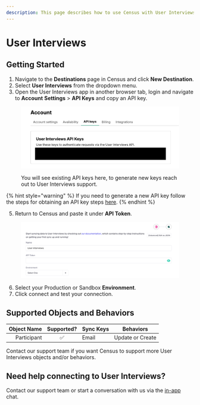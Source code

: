 ```yaml
---
description: This page describes how to use Census with User Interviews.
---
```


# User Interviews

## Getting Started

1. Navigate to the **Destinations** page in Census and click **New Destination**.
2. Select **User Interviews** from the dropdown menu.
3. Open the User Interviews app in another browser tab, login and navigate to **Account** **Settings** > **API Keys** and copy an API key.

<div data-full-width="true"><figure><img src="../../.gitbook/assets/Screenshot 2025-08-06 at 10.23.22.png" alt=""><figcaption><p>You will see existing API keys here, to generate new keys reach out to User Interviews support.</p></figcaption></figure></div>

{% hint style="warning" %}
If you need to generate a new API key follow the steps for obtaining an API key steps [here](https://api-docs.userinterviews.com/reference/authentication#obtaining-an-api-key).&#x20;
{% endhint %}

5. Return to Census and paste it under **API Token**.

<figure><img src="../../.gitbook/assets/Screenshot 2025-08-06 at 11.33.12.png" alt=""><figcaption></figcaption></figure>

6. Select your Production or Sandbox **Environment**.
7. Click connect and test your connection.

## Supported Objects and Behaviors

| **Object Name** | **Supported?** | **Sync Keys** | **Behaviors**    |
| --------------: | :------------: | ------------- | ---------------- |
|     Participant |        ✅       | Email         | Update or Create |

Contact our support team if you want Census to support more User Interviews objects and/or behaviors.

## Need help connecting to User Interviews?

Contact our support team or start a conversation with us via the [in-app](https://app.getcensus.com) chat.
